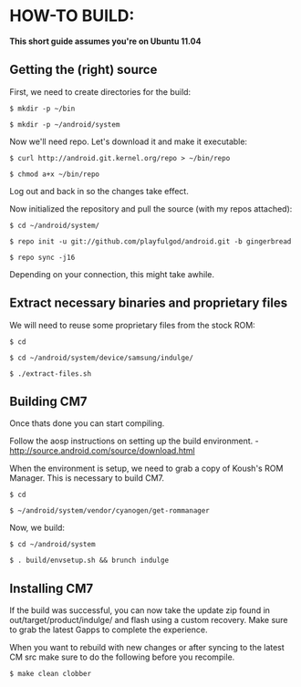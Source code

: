 HOW-TO BUILD:
=============

**This short guide assumes you're on Ubuntu 11.04**

Getting the (right) source
--------------------------

First, we need to create directories for the build:

    $ mkdir -p ~/bin

    $ mkdir -p ~/android/system

Now we'll need repo. Let's download it and make it executable:

    $ curl http://android.git.kernel.org/repo > ~/bin/repo
    
    $ chmod a+x ~/bin/repo

Log out and back in so the changes take effect.

Now initialized the repository and pull the source (with my repos attached):

    $ cd ~/android/system/
    
    $ repo init -u git://github.com/playfulgod/android.git -b gingerbread
    
    $ repo sync -j16

Depending on your connection, this might take awhile.

Extract necessary binaries and proprietary files
------------------------------------------------

We will need to reuse some proprietary files from the stock ROM:

    $ cd
    
    $ cd ~/android/system/device/samsung/indulge/
    
    $ ./extract-files.sh

Building CM7
-------------
Once thats done you can start compiling.

Follow the aosp instructions on setting up the build environment. - http://source.android.com/source/download.html

When the environment is setup, we need to grab a copy of Koush's ROM Manager. This is necessary to build CM7.

    $ cd
    
    $ ~/android/system/vendor/cyanogen/get-rommanager

Now, we build:

    $ cd ~/android/system
    
    $ . build/envsetup.sh && brunch indulge

Installing CM7
---------------
If the build was successful, you can now take the update zip found in out/target/product/indulge/ and flash using a custom recovery. Make sure to grab the latest Gapps to complete the experience.

When you want to rebuild with new changes or after syncing to the latest CM src make sure to do the following before you recompile.

    $ make clean clobber


